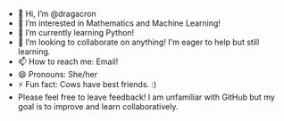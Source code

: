 - 👋 Hi, I’m @dragacron
- 👀 I’m interested in Mathematics and Machine Learning!
- 🌱 I’m currently learning Python!
- 💞️ I’m looking to collaborate on anything! I'm eager to help but still learning.
- 📫 How to reach me: Email! 
- 😄 Pronouns: She/her
- ⚡ Fun fact: Cows have best friends. :)
- Please feel free to leave feedback! I am unfamiliar with GitHub but my goal is to improve and learn collaboratively.

<!---
dragacron/dragacron is a ✨ special ✨ repository because its `README.md` (this file) appears on your GitHub profile.
You can click the Preview link to take a look at your changes.
--->
